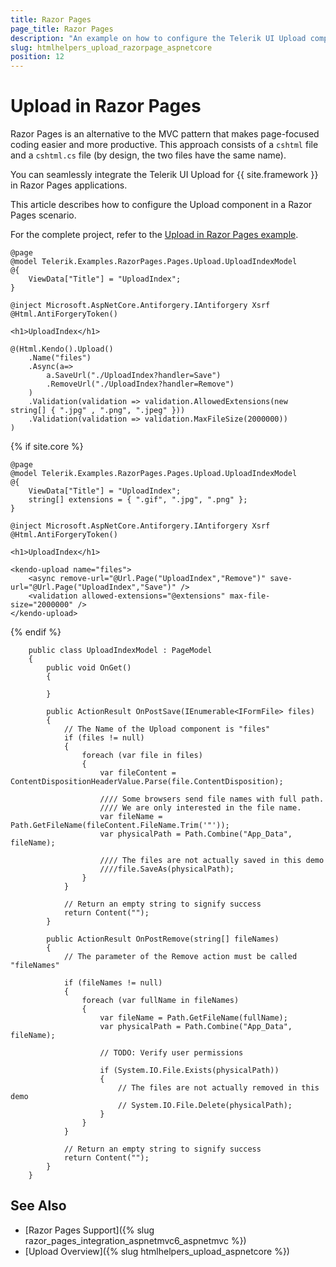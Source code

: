 ```yaml
---
title: Razor Pages
page_title: Razor Pages
description: "An example on how to configure the Telerik UI Upload component for {{ site.framework }} in a Razor Page."
slug: htmlhelpers_upload_razorpage_aspnetcore
position: 12
---
```


# Upload in Razor Pages

Razor Pages is an alternative to the MVC pattern that makes page-focused coding easier and more productive. This approach consists of a `cshtml` file and a `cshtml.cs` file (by design, the two files have the same name). 

You can seamlessly integrate the Telerik UI Upload for {{ site.framework }} in Razor Pages applications.

This article describes how to configure the Upload component in a Razor Pages scenario.

For the complete project, refer to the [Upload in Razor Pages example](https://github.com/telerik/ui-for-aspnet-core-examples/blob/master/Telerik.Examples.RazorPages/Telerik.Examples.RazorPages/Pages/Upload/UploadIndex.cshtml).

```tab-HtmlHelper(cshtml)
@page
@model Telerik.Examples.RazorPages.Pages.Upload.UploadIndexModel
@{
	ViewData["Title"] = "UploadIndex";
}

@inject Microsoft.AspNetCore.Antiforgery.IAntiforgery Xsrf
@Html.AntiForgeryToken()

<h1>UploadIndex</h1>

@(Html.Kendo().Upload()
	.Name("files")
	.Async(a=>
		a.SaveUrl("./UploadIndex?handler=Save")
		.RemoveUrl("./UploadIndex?handler=Remove")
	)
	.Validation(validation => validation.AllowedExtensions(new string[] { ".jpg" , ".png", ".jpeg" }))
    .Validation(validation => validation.MaxFileSize(2000000))
)
```
{% if site.core %}
```tab-TagHelper(cshtml)
@page
@model Telerik.Examples.RazorPages.Pages.Upload.UploadIndexModel
@{
	ViewData["Title"] = "UploadIndex";
    string[] extensions = { ".gif", ".jpg", ".png" };
}

@inject Microsoft.AspNetCore.Antiforgery.IAntiforgery Xsrf
@Html.AntiForgeryToken()

<h1>UploadIndex</h1>

<kendo-upload name="files">
    <async remove-url="@Url.Page("UploadIndex","Remove")" save-url="@Url.Page("UploadIndex","Save")" />
    <validation allowed-extensions="@extensions" max-file-size="2000000" />
</kendo-upload>
```
{% endif %}
```tab-PageModel(cshtml.cs)
    public class UploadIndexModel : PageModel
    {
        public void OnGet()
        {

        }

		public ActionResult OnPostSave(IEnumerable<IFormFile> files)
		{
			// The Name of the Upload component is "files"
			if (files != null)
			{
				foreach (var file in files)
				{
					var fileContent = ContentDispositionHeaderValue.Parse(file.ContentDisposition);

					//// Some browsers send file names with full path.
					//// We are only interested in the file name.
					var fileName = Path.GetFileName(fileContent.FileName.Trim('"'));
					var physicalPath = Path.Combine("App_Data", fileName);

					//// The files are not actually saved in this demo
					////file.SaveAs(physicalPath);
				}
			}

			// Return an empty string to signify success
			return Content("");
		}

		public ActionResult OnPostRemove(string[] fileNames)
		{
			// The parameter of the Remove action must be called "fileNames"

			if (fileNames != null)
			{
				foreach (var fullName in fileNames)
				{
					var fileName = Path.GetFileName(fullName);
					var physicalPath = Path.Combine("App_Data", fileName);

					// TODO: Verify user permissions

					if (System.IO.File.Exists(physicalPath))
					{
						// The files are not actually removed in this demo
						// System.IO.File.Delete(physicalPath);
					}
				}
			}

			// Return an empty string to signify success
			return Content("");
		}
	}
```

## See Also

* [Razor Pages Support]({% slug razor_pages_integration_aspnetmvc6_aspnetmvc %})
* [Upload Overview]({% slug htmlhelpers_upload_aspnetcore %})
